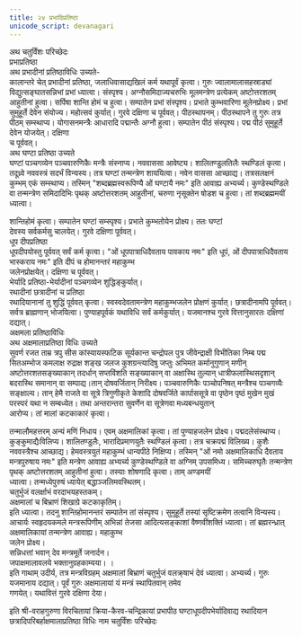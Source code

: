 ```yaml
---
title: २४ प्रभादिप्रतिष्ठा
unicode_script: devanagari
---
```



अथ चतुर्विंशः परिच्छेदः  
प्रभाप्रतिष्ठा  
अथ प्रभादीनां प्रतिष्ठाविधिः उच्यते-  
कालान्तरे चेत् प्रभादीनां प्रतिष्ठा, जलाधिवासाद्यखिलं कर्म यथापूर्वं कृत्वा। गुरुः  ज्वालामालासहस्राड्यां विद्युत्सङ्घातसन्निभां प्रभां ध्यात्वा। संस्पृश्य।  अग्नौसमिदाज्यचरुभिः मूलमन्त्रेण प्रत्येकम् अष्टोत्तरशतम् आहुतीनां हुत्वा। सर्पिषा शान्ति  होमं च हुत्वा। सम्पातेन प्रभां संस्पृश्य। प्रभाते कुम्भवारिणा मूलेनप्रोक्ष्य। प्रभां सुमुहूर्ते  देवेन संयोज्य। महोत्सवं कुर्यात्। गुरवे दक्षिणा च पूर्ववत्।  पीठस्थापनम्। पीठस्थापने तु गुरुः तत्र पीठम् सम्स्थाप्य। योगासनमन्त्रैः आधारादि  पद्मान्तैः अग्नौ हुत्वा। सम्पातेन पीठं संस्पृश्य। पद्म पीठं सुमुहूर्ते देवेन योजयेत्। दक्षिणा  
च पूर्ववत्।  
अथ घण्टा प्रतिष्ठा उच्यते  
घण्टां पञ्चगव्येन पञ्चवारुणिकैः मन्त्रैः संस्नाप्य। नववाससा आवेष्ट्य। शालितण्डुलतिलैः  स्थण्डिलं कृत्वा। तदूध्र्वे नववस्त्रं सदर्भं विन्यस्य। तत्र घण्टां तन्मन्त्रेण शाययित्वा। नवेन  वाससा आच्छाद्य। तत्रसलक्षनं कुम्भम् एकं सम्स्थाप्य। तस्मिन् "शब्दब्रह्मस्वरूपिण्यै ओं  घण्टायै नमः"  इति आवाह्य अभ्यर्च्य। कुण्डेस्थण्डिले वा तन्मन्त्रेण समिदादिभिः पृथक्  अष्टोत्तरशतम् आहुतीनां, चरुणा नृसूक्तेन षोडश च हुत्वा। तां शब्दब्रह्ममयीं ध्यात्वा।  

शान्तिहोमं कृत्वा। सम्पातेन घण्टां सम्स्पृश्य। प्रभाते कुम्भतोयेन प्रोक्ष्य। ततः घण्टां  
देवस्य सर्वकर्मसु चालयेत्। गुरवे दक्षिणा पूर्ववत्।  
धूप दीपप्रतिष्ठा  
धूपदीपयोस्तु पूर्ववत् सर्वं कर्म कृत्वा।  "ओं धूपपात्राधिदैवताय पावकाय नमः"  इति  धूपं, ओं दीपपात्राधिदैवताय भास्कराय नमः"  इति दीपं च होमानन्तरं महाकुम्भ  
जलेनप्रोक्षयेत्। दक्षिणा च पूर्ववत्।  
भेर्यादि प्रतिष्ठा-भेर्यादीनां पञ्चगव्येन शुद्धिङ्कुर्यात्।  
रथादीनां छत्रादीनां च प्रतिष्ठा  
रथादियानानां तु शुद्धिं पूर्ववत् कृत्वा। स्वस्वदेवतामन्त्रेण महाकुम्भजलेन प्रोक्षणं कुर्यात्।  छत्रादीनामपि पूर्ववत्।सर्वत्र ब्राह्मणान् भोजयित्वा। पुण्याहपूर्वकं यथाविधि सर्वं  कर्मकुर्यात्। यजमानश्च गुरवे वित्तानुसारतः दक्षिणां दद्यात्।  
अक्षमला प्रतिष्ठाविधिः  
अथ अक्षमालाप्रतिष्ठा विधिः उच्यते  
सुवर्ण रजत ताम्र त्रपु सीस कांस्यायस्फटिक सूर्यकान्त चन्द्रोपल पुत्र जीवेन्द्राक्षी  विभीतिका निम्ब पद्म सितअम्भोज कमलाक्ष रुद्राक्ष शङ्ख जलज कुशग्रन्त्यादिषु जप्तुः  अभिमत कर्मानुगुणान् मणीन् अष्टोत्तरशतसङ्ख्याकान् तदर्धान् सप्तविंशति सङ्ख्याकान्  वा अक्षास्थि तुल्यान् धात्रीफलास्थिसदृशान् बदरास्थि समानान् वा सम्पाद्य।तान्  दोषवर्जितान् निरीक्ष्य। पञ्चवारुणिकैः पञ्चोपनिषत् मन्त्रैश्च पञ्चगव्यैः सङ्क्षाल्य। तान् हेमै  राजते वा सूत्रे त्रिगुणीकृते केशादि दोषवर्जिते कार्पाससूत्रे वा पृष्ठेन पृष्ठं मुखेन मुखं  परस्परं यथा न सम्बध्येत। तथा अन्तरान्तरा सुवर्णेन वा सूत्रेणवा मध्यबन्धयुतान्  
आरोप्य। तां मालां कटकाकारं कृत्वा।  

तन्मालौमहत्तरम् अन्यं मणिं निधाय। एवम् अक्षमालिकां कृत्वा। तां पुण्याहजलेन प्रोक्ष्य।  पद्मदलेसंस्थाप्य। कुङ्कुमाद्यैःविलिप्य। शालितण्डुलैः, भारादिप्रमाणयुतैः स्थण्डिलं  कृत्वा। तत्र चक्रपद्मं विलिख्य। कुशैः नववस्त्रैश्च आच्छाद्य। हेमवस्त्रयुतं महाकुम्भं  धान्यपीठे निक्षिप्य। तस्मिन् "ओं नमो अक्षमालिकाधि दैवताय मन्त्रपुरुषाय नमः"  इति  मन्त्रेण आवाह्य अभ्यर्च्य कुण्डेस्थण्डिले वा अग्निम् उपसमिध्य। समिच्चरुघृतैः तन्मन्त्रेण  पृथक् अष्टोत्तरशतम् आहुतीनां हुत्वा। तस्याः शोषणादि कृत्वा। ताम् अण्डमयीं  
ध्यात्वा। तन्मध्येपुरुषं ध्यायेत् बद्धाञ्जलिमवस्थितम्।  
चतुर्भुजं वलर्क्षाभं वरदाभयहस्तकम्।  
अक्षमालां च बिभ्राणं शिखाग्रे कटकाकृतिम्।  
इति ध्यात्वा। तदनु शान्तिहोमानन्तरं सम्पातेन तां संस्पृश्य। सुमुहूर्ते तस्यां सृष्टिक्रमेण  तत्वानि विन्यस्य। आचार्यः स्वहृदयकमले मन्त्ररूपिणीम् अभिन्नां तेजसा आदित्यसङ्काशां  वैष्णवींशक्तिं ध्यात्वा। तां ब्रह्मरन्ध्रात् अक्षमालिकायां तन्मन्त्रेण आवाह्य। महाकुम्भ  
जलेन प्रोक्ष्य।  
सन्निधत्तां भवान् देव मन्त्रमूर्ते जनार्दन।  
जपाक्षमालावलये भक्तानुग्रहकाम्यया। ।  
इति गाथाम् उदीर्य, तत्र मन्त्रविग्रहम् अक्षमालां बिभ्राणं चतुर्भुजं वलक्र्षाभं देवं ध्यात्वा।  अभ्यर्च्य। गुरुः यजमानाय दद्यात्। पूर्वं गुरुः अक्षमालायां यं मन्त्रं स्थापितवान् तमेव  
गणयेत्। यथावित्तं गुरवे दक्षिणा देया।  

इति श्री-वराहगुरुणा विरचितायां क्रिया-कैरव-चन्द्रिकायां प्रभापीठ घण्टाधूपदीपभेर्यादिवाद्य रथादियान  छत्रादिपरिबर्हाक्षमालाप्रतिष्ठा विधिः नाम चतुर्विंशः परिच्छेदः  

